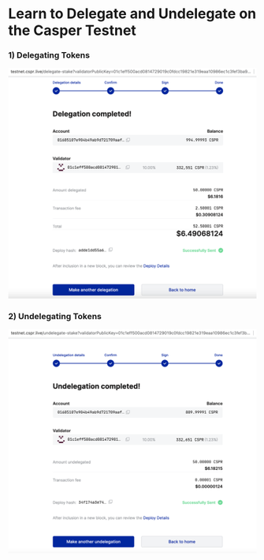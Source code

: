 # Learn to Delegate and Undelegate on the Casper Testnet

### 1) Delegating Tokens
![](https://raw.githubusercontent.com/ysongh/Get-Started-With-Casper-Submissions/master/Task5/ScreenShots/screenshot1.png)

### 2) Undelegating Tokens
![](https://raw.githubusercontent.com/ysongh/Get-Started-With-Casper-Submissions/master/Task5/ScreenShots/screenshot2.png)